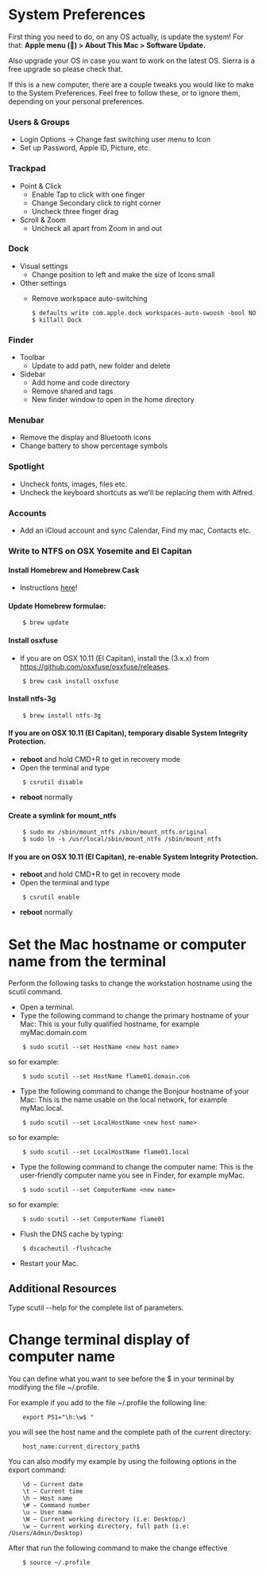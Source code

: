# System Preferences

First thing you need to do, on any OS actually, is update the system! For that: **Apple menu () > About This Mac > Software Update.**

Also upgrade your OS in case you want to work on the latest OS. Sierra is a free upgrade so please check that.

If this is a new computer, there are a couple tweaks you would like to make to the System Preferences. Feel free to follow these, or to ignore them, depending on your personal preferences.

### Users & Groups
- Login Options -> Change fast switching user menu to Icon
- Set up Password, Apple ID, Picture, etc.

### Trackpad
- Point & Click
    - Enable Tap to click with one finger
    - Change Secondary click to right corner
    - Uncheck three finger drag
- Scroll & Zoom
    - Uncheck all apart from Zoom in and out

### Dock
- Visual settings
    - Change position to left and make the size of Icons small
- Other settings
    - Remove workspace auto-switching
    
        ```
        $ defaults write com.apple.dock workspaces-auto-swoosh -bool NO
        $ killall Dock
        ```

### Finder
- Toolbar
    - Update to add path, new folder and delete
- Sidebar
    - Add home and code directory
    - Remove shared and tags
    - New finder window to open in the home directory

### Menubar
- Remove the display and Bluetooth icons
- Change battery to show percentage symbols

### Spotlight
- Uncheck fonts, images, files etc.
- Uncheck the keyboard shortcuts as we'll be replacing them with Alfred.

### Accounts
- Add an iCloud account and sync Calendar, Find my mac, Contacts etc.

### Write to NTFS on OSX Yosemite and El Capitan

#### Install Homebrew and Homebrew Cask
- Instructions [here](http://sourabhbajaj.com/mac-setup/Homebrew/README.html)!

#### Update Homebrew formulae:
```
    $ brew update
```
#### Install osxfuse
- If you are on OSX 10.11 (El Capitan), install the (3.x.x) from https://github.com/osxfuse/osxfuse/releases.
```
    $ brew cask install osxfuse
```   
#### Install ntfs-3g
```
    $ brew install ntfs-3g
```
#### If you are on OSX 10.11 (El Capitan), temporary disable System Integrity Protection.

 - **reboot** and hold CMD+R to get in recovery mode
 - Open the terminal and type
```
    $ csrutil disable
```  
 - **reboot** normally

#### Create a symlink for mount_ntfs
```
    $ sudo mv /sbin/mount_ntfs /sbin/mount_ntfs.original
    $ sudo ln -s /usr/local/sbin/mount_ntfs /sbin/mount_ntfs
```
#### If you are on OSX 10.11 (El Capitan), re-enable System Integrity Protection.
 - **reboot** and hold CMD+R to get in recovery mode
 - Open the terminal and type
```
    $ csrutil enable
```
 - **reboot** normally
 
 

# Set the Mac hostname or computer name from the terminal

Perform the following tasks to change the workstation hostname using the scutil command.

- Open a terminal.
- Type the following command to change the primary hostname of your Mac:
This is your fully qualified hostname, for example myMac.domain.com
```
    $ sudo scutil --set HostName <new host name>
```
so for example:
```
    $ sudo scutil --set HostName flame01.domain.com
```
- Type the following command to change the Bonjour hostname of your Mac:
This is the name usable on the local network, for example myMac.local.
```
    $ sudo scutil --set LocalHostName <new host name>
```
so for example:
```
    $ sudo scutil --set LocalHostName flame01.local
```
- Type the following command to change the computer name:
This is the user-friendly computer name you see in Finder, for example myMac.
```
    $ sudo scutil --set ComputerName <new name>
```
so for example:
```
    $ sudo scutil --set ComputerName flame01
```
- Flush the DNS cache by typing:
```
    $ dscacheutil -flushcache
```
- Restart your Mac.

## Additional Resources
Type scutil --help for the complete list of parameters.


# Change terminal display of computer name
You can define what you want to see before the $ in your terminal by modifying the file ~/.profile.

For example if you add to the file ~/.profile the following line:
```
    export PS1="\h:\w$ "
```
you will see the host name and the complete path of the current directory:
```
    host_name:current_directory_path$
```
You can also modify my example by using the following options in the export command:
```
    \d – Current date
    \t – Current time
    \h – Host name
    \# – Command number
    \u – User name
    \W – Current working directory (i.e: Desktop/)
    \w – Current working directory, full path (i.e: /Users/Admin/Desktop)
```
After that run the following command to make the change effective
```
    $ source ~/.profile
```
